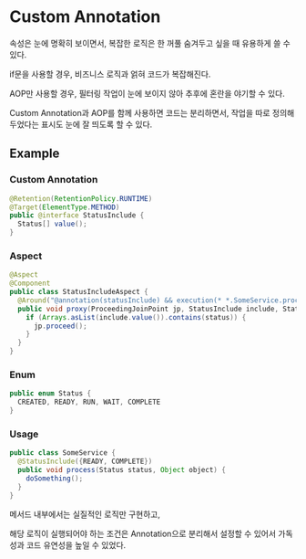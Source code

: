 # Custom Annotation

속성은 눈에 명확히 보이면서, 복잡한 로직은 한 꺼풀 숨겨두고 싶을 때 유용하게 쓸 수 있다.

if문을 사용할 경우, 비즈니스 로직과 얽혀 코드가 복잡해진다.

AOP만 사용할 경우, 필터링 작업이 눈에 보이지 않아 추후에 혼란을 야기할 수 있다.

Custom Annotation과 AOP를 함께 사용하면 코드는 분리하면서, 작업을 따로 정의해두었다는 표시도 눈에 잘 띄도록 할 수 있다.
 

## Example
### Custom Annotation
```java
@Retention(RetentionPolicy.RUNTIME)
@Target(ElementType.METHOD)
public @interface StatusInclude {
  Status[] value();
}
``` 

### Aspect
```java
@Aspect
@Component
public class StatusIncludeAspect {
  @Around("@annotation(statusInclude) && execution(* *.SomeService.process(..)) && args(*, status)")
  public void proxy(ProceedingJoinPoint jp, StatusInclude include, Status status) throws Throwable {
    if (Arrays.asList(include.value()).contains(status)) {
      jp.proceed();
    }
  }
}
``` 

### Enum
```java
public enum Status {
  CREATED, READY, RUN, WAIT, COMPLETE
}
``` 

### Usage
```java
public class SomeService {
  @StatusInclude({READY, COMPLETE})
  public void process(Status status, Object object) {
    doSomething();
  }
}
``` 


메서드 내부에서는 실질적인 로직만 구현하고,

해당 로직이 실행되어야 하는 조건은 Annotation으로 분리해서 설정할 수 있어서 가독성과 코드 유연성을 높일 수 있었다.
